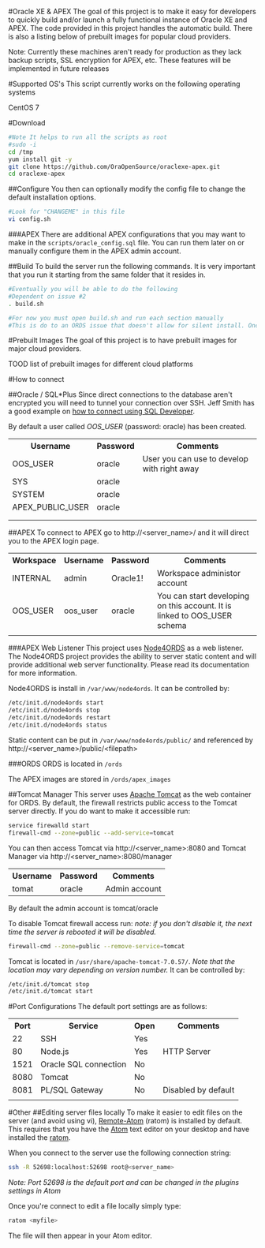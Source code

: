 #Oracle XE & APEX
The goal of this project is to make it easy for developers to quickly build and/or launch a fully functional instance of Oracle XE and APEX. The code provided in this project handles the automatic build. There is also a listing below of prebuilt images for popular cloud providers.

Note: Currently these machines aren't ready for production as they lack backup scripts, SSL encryption for APEX, etc. These features will be implemented in future releases

#Supported OS's
This script currently works on the following operating systems

CentOS 7


#Download
```bash
#Note It helps to run all the scripts as root
#sudo -i
cd /tmp
yum install git -y
git clone https://github.com/OraOpenSource/oraclexe-apex.git
cd oraclexe-apex
```

##Configure
You then can optionally modify the config file to change the default installation options.

```bash
#Look for "CHANGEME" in this file
vi config.sh
```

###APEX
There are additional APEX configurations that you may want to make in the ```scripts/oracle_config.sql``` file. You can run them later on or manually configure them in the APEX admin account.

##Build
To build the server run the following commands. It is very important that you run it starting from the same folder that it resides in.
```bash
#Eventually you will be able to do the following
#Dependent on issue #2
. build.sh

#For now you must open build.sh and run each section manually
#This is do to an ORDS issue that doesn't allow for silent install. Once fixed you won't need to run each section manually

```

#Prebuilt Images
The goal of this project is to have prebuilt images for major cloud providers.

TOOD list of prebuilt images for different cloud platforms


#How to connect

##Oracle / SQL*Plus
Since direct connections to the database aren't encrypted you will need to tunnel your connection over SSH. Jeff Smith has a good example on [how to connect using SQL Developer](http://www.thatjeffsmith.com/archive/2014/09/30-sql-developer-tips-in-30-days-day-17-using-ssh-tunnels/).

By default a user called *OOS_USER* (password: oracle) has been created.

<table>
  <tr>
    <th>Username</th>
    <th>Password</th>
    <th>Comments</th>
  </tr>
  <tr>
    <td>OOS_USER</td>
    <td>oracle</td>
    <td>User you can use to develop with right away</td>
  </tr>
  <tr>
    <td>SYS</td>
    <td>oracle</td>
    <td></td>
  </tr>
  <tr>
    <td>SYSTEM</td>
    <td>oracle</td>
    <td></td>
  </tr>
  <tr>
    <td>APEX_PUBLIC_USER</td>
    <td>oracle</td>
    <td></td>
  </tr>
  <tr>
    <td></td>
    <td></td>
    <td></td>
  </tr>
  <tr>
    <td></td>
    <td></td>
    <td></td>
  </tr>
</table>


##APEX
To connect to APEX go to http://&lt;server_name&gt;/ and it will direct you to the APEX login page.

<table>
  <tr>
    <th>Workspace</th>
    <th>Username</th>
    <th>Password</th>
    <th>Comments</th>
  </tr>
  <tr>
    <td>INTERNAL</td>
    <td>admin</td>
    <td>Oracle1!</td>
    <td>Workspace administor account</td>
  </tr>
  <tr>
    <td>OOS_USER</td>
    <td>oos_user</td>
    <td>oracle</td>
    <td>You can start developing on this account. It is linked to OOS_USER schema</td>
  </tr>
  <tr>
    <td></td>
    <td></td>
    <td></td>
    <td></td>
  </tr>
</table>



###APEX Web Listener
This project uses [Node4ORDS](https://github.com/OraOpenSource/node4ords) as a web listener. The Node4ORDS project provides the ability to server static content and will provide additional web server functionality. Please read its documentation for more information.

Node4ORDS is install in ```/var/www/node4ords```. It can be controlled by:
```bash
/etc/init.d/node4ords start
/etc/init.d/node4ords stop
/etc/init.d/node4ords restart
/etc/init.d/node4ords status
```

Static content can be put in ```/var/www/node4ords/public/``` and referenced by http://&lt;server_name&gt;/public/&lt;filepath&gt;

###ORDS
ORDS is located in ```/ords```

The APEX images are stored in ```/ords/apex_images```


##Tomcat Manager
This server uses [Apache Tomcat](http://tomcat.apache.org/) as the web container for ORDS. By default, the firewall restricts public access to the Tomcat server directly. If you do want to make it accessible run:

```bash
service firewalld start
firewall-cmd --zone=public --add-service=tomcat
```

You can then access Tomcat via http://&lt;server_name&gt;:8080 and Tomcat Manager via http://&lt;server_name&gt;:8080/manager

<table>
  <tr>
    <th>Username</th>
    <th>Password</th>
    <th>Comments</th>
  </tr>
  <tr>
    <td>tomat</td>
    <td>oracle</td>
    <td>Admin account</td>
  </tr>
</table>


By default the admin account is tomcat/oracle

To disable Tomcat firewall access run: *note: if you don't disable it, the next time the server is rebooted it will be disabled.*

```bash
firewall-cmd --zone=public --remove-service=tomcat
```

Tomcat is located in ```/usr/share/apache-tomcat-7.0.57/```. *Note that the location may vary depending on version number.* It can be controlled by:

```bash
/etc/init.d/tomcat stop
/etc/init.d/tomcat start
```

#Port Configurations
The default port settings are as follows:
<table>
  <tr>
    <th>Port</th>
    <th>Service</th>
    <th>Open</th>
    <th>Comments</th>
  </tr>
  <tr>
  	<td>22</td>
  	<td>SSH</td>
  	<td>Yes</td>
  	<td></td>
  </tr>
  <tr>
  	<td>80</td>
  	<td>Node.js</td>
  	<td>Yes</td>
  	<td>HTTP Server</td>
  </tr>
  <tr>
    <td>1521</td>
    <td>Oracle SQL connection</td>
    <td>No</td>
  	<td></td>
   </tr>
  <tr>
  	<td>8080</td>
  	<td>Tomcat</td>
  	<td>No</td>
  	<td></td>
  </tr>
  <tr>
  	<td>8081</td>
  	<td>PL/SQL Gateway</td>
  	<td>No</td>
  	<td>Disabled by default</td>
  </tr>
  <tr>
  	<td></td>
  	<td></td>
  	<td></td>
  	<td></td>
  </tr>

</table>



#Other
##Editing server files locally
To make it easier to edit files on the server (and avoid using vi), [Remote-Atom](https://github.com/randy3k/remote-atom) (ratom) is installed by default. This requires that you have the [Atom](https://atom.io/) text editor on your desktop and have installed the [ratom](https://github.com/randy3k/remote-atom).

When you connect to the server use the following connection string:
```bash
ssh -R 52698:localhost:52698 root@<server_name>
```
*Note: Port 52698 is the default port and can be changed in the plugins settings in Atom*

Once you're connect to edit a file locally simply type:
```bash
ratom <myfile>
```
The file will then appear in your Atom editor.
